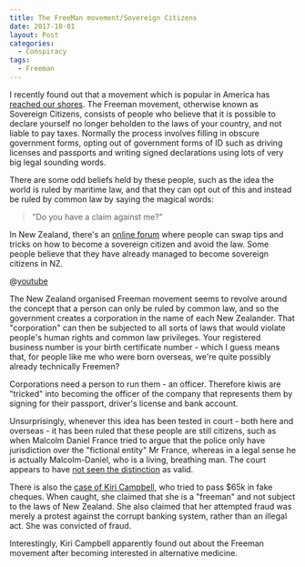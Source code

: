 ```yaml
---
title: The FreeMan movement/Sovereign Citizens
date: 2017-10-01
layout: Post
categories:
  - Conspiracy
tags:
  - Freeman
---
```


I recently found out that a movement which is popular in America has [reached our shores](https://www.reddit.com/r/amibeingdetained/comments/41iave/sovereign_citizen_new_zealand_edition/). The Freeman movement, otherwise known as Sovereign Citizens, consists of people who believe that it is possible to declare yourself no longer beholden to the laws of your country, and not liable to pay taxes. Normally the process involves filling in obscure government forms, opting out of government forms of ID such as driving licenses and passports and writing signed declarations using lots of very big legal sounding words.

<!-- more -->

There are some odd beliefs held by these people, such as the idea the world is ruled by maritime law, and that they can opt out of this and instead be ruled by common law by saying the magical words:

> "Do you have a claim against me?"

In New Zealand, there's an [online forum](http://www.freemannz.net/) where people can swap tips and tricks on how to become a sovereign citizen and avoid the law. Some people believe that they have already managed to become sovereign citizens in NZ.

@[youtube](https://youtu.be/oysyzKl6Wvk?t=6m34s)

The New Zealand organised Freeman movement seems to revolve around the concept that a person can only be ruled by common law, and so the government creates a corporation in the name of each New Zealander. That "corporation" can then be subjected to all sorts of laws that would violate people's human rights and common law privileges. Your registered business number is your birth certificate number - which I guess means that, for people like me who were born overseas, we're quite possibly already technically Freemen?

Corporations need a person to run them - an officer. Therefore kiwis are "tricked" into becoming the officer of the company that represents them by signing for their passport, driver's license and bank account.

Unsurprisingly, whenever this idea has been tested in court - both here and overseas - it has been ruled that these people are still citizens, such as when Malcolm Daniel France tried to argue that the police only have jurisdiction over the "fictional entity" Mr France, whereas in a legal sense he is actually Malcolm-Daniel, who is a living, breathing man. The court appears to have [not seen the distinction](http://www.austlii.edu.au/cgi-bin/sinodisp/nz/cases/NZHC/2014/2193.html) as valid.

There is also the [case of Kiri Campbell](https://socialistaotearoa.blogspot.co.nz/2013/08/the-curious-case-of-kiri-campbell.html), who tried to pass $65k in fake cheques. When caught, she claimed that she is a "freeman" and not subject to the laws of New Zealand. She also claimed that her attempted fraud was merely a protest against the corrupt banking system, rather than an illegal act. She was convicted of fraud.

Interestingly, Kiri Campbell apparently found out about the Freeman movement after becoming interested in alternative medicine.
